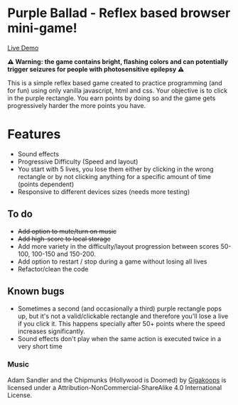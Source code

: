 # Purple Ballad - Reflex based browser mini-game!

[Live Demo](https://janseulin.github.io/purple-ballad--minigame/)

**⚠️ Warning: the game contains bright, flashing colors and can potentially trigger seizures for people with photosensitive epilepsy ⚠️**

This is a simple reflex based game created to practice programming (and for fun) using only vanilla javascript, html and css. Your objective is to click in the purple rectangle. You earn points by doing so and the game gets progressively harder the more points you have.

# Features

- Sound effects
- Progressive Difficulty (Speed and layout)
- You start with 5 lives, you lose them either by clicking in the wrong rectangle or by not clicking anything for a specific amount of time (points dependent)
- Responsive to different devices sizes (needs more testing)

## To do

- ~~Add option to mute/turn on music~~
- ~~Add high-score to local storage~~
- Add more variety in the difficulty/layout progression between scores 50-100, 100-150 and 150-200.
- Add option to restart / stop during a game without losing all lives
- Refactor/clean the code

## Known bugs

- Sometimes a second (and occasionally a third) purple rectangle pops up, but it's not a valid/clickable rectangle and therefore you'll lose a live if you click it. This happens specially after 50+ points where the speed increases significantly.
- Sound effects don't play when the same action is executed twice in a very short time

### Music

Adam Sandler and the Chipmunks (Hollywood is Doomed) by [Gigakoops](https://gigakoops.bandcamp.com/) is licensed under a Attribution-NonCommercial-ShareAlike 4.0 International License.
